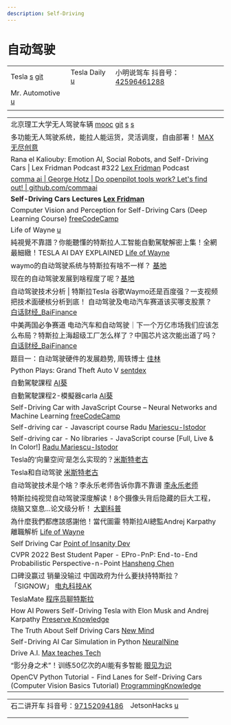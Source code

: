 ```yaml
---
description: Self-Driving
---
```


# 自动驾驶

|                                                                              |                                                       |                                                                                                                                     |
| ---------------------------------------------------------------------------- | ----------------------------------------------------- | ----------------------------------------------------------------------------------------------------------------------------------- |
| Tesla [s](https://www.tesla.com/) [git](https://github.com/teslamotors)      | Tesla Daily [u](https://www.youtube.com/c/TeslaDaily) | 小明说驾车 抖音号：[42596461288](https://www.douyin.com/user/MS4wLjABAAAA8LjfXSjKmfUX\_eTiM7cMNAC-58rENiuYnsSMUvsRhrK4JB2ocI9Q\_5twofZF6OoP) |
| Mr. Automotive [u](https://www.youtube.com/channel/UCG8omlanQc2vk74ctSXFBiQ) |                                                       |                                                                                                                                     |
|                                                                              |                                                       |                                                                                                                                     |

|                                                                                                                                                                                                    |
| -------------------------------------------------------------------------------------------------------------------------------------------------------------------------------------------------- |
| 北京理工大学无人驾驶车辆 [mooc](https://www.icourse163.org/course/0818BIT059-1207432808) [git](https://github.com/bitfsd) [s](http://www.bitfsd.com/) [s](https://me.bit.edu.cn/jgsz/jlgcx1/qjyjs1/index.htm)  |
| 多功能无人驾驶系统，能拉人能运货，灵活调度，自由部署！ [MAX无尽创意](https://www.youtube.com/watch?v=y8b2QoWc0dY)                                                                                                                 |
| Rana el Kaliouby: Emotion AI, Social Robots, and Self-Driving Cars \| Lex Fridman Podcast #322 [Lex Fridman](https://www.youtube.com/watch?v=36\_rM7wpN5A) Podcast                                 |
| [comma ai \| George Hotz \| Do openpilot tools work? Let's find out! \| github.com/commaai](https://www.youtube.com/watch?v=ixfAdv9sL30)                                                           |
| **Self-Driving Cars Lectures** [**Lex Fridman**](https://www.youtube.com/playlist?list=PLrAXtmErZgOeY0lkVCIVafdGFOTi45amq)                                                                         |
| Computer Vision and Perception for Self-Driving Cars (Deep Learning Course) [freeCodeCamp](https://www.youtube.com/watch?v=cPOtULagNnI)                                                            |
| Life of Wayne [u](https://www.youtube.com/watch?v=i9m5E41dCGY)                                                                                                                                     |
| 純視覺不靠譜？你能聽懂的特斯拉人工智能自動駕駛解密上集！全網最細緻！TESLA AI DAY EXPLAINED [Life of Wayne](https://www.youtube.com/watch?v=-0i\_Gc83vSE)                                                                             |
| waymo的自动驾驶系统与特斯拉有啥不一样？ [基地](https://www.youtube.com/watch?v=FAy-cxPZnc0)                                                                                                                           |
| 现在的自动驾驶发展到啥程度了呢？[基地](https://www.youtube.com/watch?v=XfIFRj0I-j0)                                                                                                                                  |
| 自动驾驶技术分析 \| 特斯拉Tesla 谷歌Waymo还是百度强？一支视频把技术面硬核分析到底！ 自动驾驶及电动汽车赛道该买哪支股票？ [白话财经\_BaiFinance](https://www.youtube.com/watch?v=Z33-G4cVEWg)                                                               |
| 中美两国必争赛道 电动汽车和自动驾驶｜下一个万亿市场我们应该怎么布局？特斯拉上海超级工厂怎么样了？中国芯片这次能出道了吗？ [白话财经\_BaiFinance](https://www.youtube.com/watch?v=XhHo0b-HTzM)                                                                      |
| 题目一：自动驾驶硬件的发展趋势, 周轶博士 [佳林](https://www.youtube.com/watch?v=cmI739fBH8I)                                                                                                                            |
| Python Plays: Grand Theft Auto V [sentdex](https://www.youtube.com/playlist?list=PLQVvvaa0QuDeETZEOy4VdocT7TOjfSA8a)                                                                               |
| 自動駕駛課程 [AI葵](https://www.youtube.com/playlist?list=PLDV2CyUo4q-L4YlXUWDytZPz9a8cAWXST)                                                                                                             |
| 自動駕駛課程2-模擬器carla [AI葵](https://www.youtube.com/playlist?list=PLDV2CyUo4q-JjtrIgqDdgqJzS9aJyKPIc)                                                                                                   |
| Self-Driving Car with JavaScript Course – Neural Networks and Machine Learning [freeCodeCamp](https://www.youtube.com/watch?v=Rs\_rAxEsAvI)                                                        |
| Self-driving car - Javascript course Radu [Mariescu-Istodor](https://www.youtube.com/playlist?list=PLB0Tybl0UNfYoJE7ZwsBQoDIG4YN9ptyY)                                                             |
| Self-driving car - No libraries - JavaScript course \[Full, Live & In Color!] [Radu Mariescu-Istodor](https://www.youtube.com/watch?v=NUjN2Mln\_Gg)                                                |
| Tesla的‘向量空间’是怎么实现的？[米斯特老古](https://www.youtube.com/watch?v=Lg0NYdTcTno)                                                                                                                            |
| Tesla和自动驾驶 [米斯特老古](https://www.youtube.com/playlist?list=PLUhjfqlpiZ6Sn7ZgRtKJlhnQ6zQ\_jMFwl)                                                                                                      |
| 自动驾驶技术是个啥？李永乐老师告诉你靠不靠谱 [李永乐老师](https://www.youtube.com/watch?v=g-LlyjdnjSM)                                                                                                                        |
| 特斯拉纯视觉自动驾驶深度解读！8个摄像头背后隐藏的巨大工程，烧脑又窒息...论文级分析！ [大劉科普](https://www.youtube.com/watch?v=--cGYatMESY)                                                                                                   |
| 為什麼我們都應該感謝他！當代圖靈 特斯拉AI總監Andrej Karpathy離職解析 [Life of Wayne](https://www.youtube.com/watch?v=eesrpHCEQ4U)                                                                                           |
| Self Driving Car [Point of Insanity Dev](https://www.youtube.com/playlist?list=PLovJOO4D2qG\_1Erl3xFY2SJtqXWiaZQwT)                                                                                |
| CVPR 2022 Best Student Paper - EPro-PnP: End-to-End Probabilistic Perspective-n-Point [Hansheng Chen](https://www.youtube.com/watch?v=TonBodQ6EUU)                                                 |
| 口碑没赢过 销量没输过 中国政府为什么要扶持特斯拉？「SIGNOW」 [电丸科技AK](https://www.youtube.com/watch?v=HdFhatztlBs)                                                                                                           |
| TeslaMate [程序员聊特斯拉](https://www.douyin.com/video/7136126575258520845)                                                                                                                              |
| How AI Powers Self-Driving Tesla with Elon Musk and Andrej Karpathy [Preserve Knowledge](https://www.youtube.com/watch?v=FnFksQo-yEY)                                                              |
| The Truth About Self Driving Cars [New Mind](https://www.youtube.com/watch?v=d5TiaIYdug4)                                                                                                          |
| Self-Driving AI Car Simulation in Python [NeuralNine](https://www.youtube.com/watch?v=Cy155O5R1Oo)                                                                                                 |
| Drive A.I. [Max teaches Tech](https://www.youtube.com/playlist?list=PL30AETbxgR-fAJaytLh4vAWCxTAUCrHO4)                                                                                            |
| “影分身之术”！训练50亿次的AI能有多智能 [眼见为识](https://www.youtube.com/watch?v=AJ1TR28KNqY)                                                                                                                         |
| OpenCV Python Tutorial - Find Lanes for Self-Driving Cars (Computer Vision Basics Tutorial) [ProgrammingKnowledge](https://www.youtube.com/watch?v=eLTLtUVuuy4)                                    |

|                                                                                                                                    |                                                                  |   |
| ---------------------------------------------------------------------------------------------------------------------------------- | ---------------------------------------------------------------- | - |
| 石二讲开车 抖音号：[97152094186](https://www.douyin.com/user/MS4wLjABAAAA4p6fU7gliI8hmIF9cF1Cg7C57mu4Ay4APH2fdVHfdWz\_fUFPYTjxbcr5Aiywyuo0) | JetsonHacks [u](https://www.youtube.com/c/JetsonHacks/playlists) |   |
|                                                                                                                                    |                                                                  |   |
|                                                                                                                                    |                                                                  |   |

